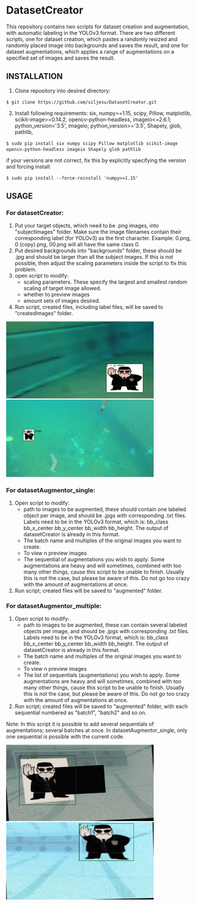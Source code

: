 # DatasetCreator
This repository contains two scripts for dataset creation and augmentation, with automatic labeling in the YOLOv3 format. There are two different scripts, one for dataset creation, which pastes a randomly resized and randomly placed image into  backgrounds and saves the result, and one for dataset augmentations, which applies a range of augmentations on a specified set of images and saves the result.

## INSTALLATION
1. Clone repository into desired directory:
```console
$ git clone https://github.com/siljesu/DatasetCreator.git
```
2. Install following requirements:
six,
numpy>=1.15,
scipy,
Pillow,
matplotlib,
scikit-image>=0.14.2,
opencv-python-headless,
imageio<=2.6.1; python_version<'3.5',
imageio; python_version>='3.5',
Shapely, 
glob, 
pathlib, 
```console
$ sudo pip install six numpy scipy Pillow matplotlib scikit-image opencv-python-headless imageio Shapely glob pathlib
```
if your versions are not correct, fix this by explicitly specifying the version and forcing install:
```console
$ sudo pip install --force-reinstall 'numpy>=1.15'
```

## USAGE

### For datasetCreator:
1. Put your target objects, which need to be .png images, into "subjectImages" folder. Make sure the image filenames contain their corresponding label (for YOLOv3) as the first character. Example: 0.png, 0 (copy).png, 00.png will all have the same class 0.
2. Put desired backgrounds into "backgrounds" folder, these should be .jpg and should be larger than all the subject images. If this is not possible, then adjust the scaling parameters inside the script to fix this problem.
3. open script to modify:
   - scaling parameters. These specify the largest and smallest random scaling of target image allowed.
   - whether to preview images
   - amount sets of images desired.
4. Run script, created files, including label files, will be saved to "createdImages" folder.


<img src="dc1.png" width=400><img src="dc2.png" width=400>



### For datasetAugmentor_single:
1. Open script to modify:
   - path to images to be augmented, these should contain one labeled object per image, and should be .jpgs with corresponding .txt files. Labels need to be in the YOLOv3 format, which is: bb_class   bb_x_center   bb_y_center   bb_width   bb_height. The output of datasetCreator is already in this format.
   - The batch name and multiples of the original images you want to create.
   - To view n preview images
   - The sequential of augmentations you wish to apply. Some augmentations are heavy and will sometimes, combined with too many other things, cause this script to be unable to finish. Usually this is not the case, but please be aware of this. Do not go too crazy with the amount of augmentations at once.
2. Run script; created files will be saved to "augmented" folder.


### For datasetAugmentor_multiple:
1. Open script to modify:
   - path to images to be augmented, these can contain several labeled objects per image, and should be .jpgs with corresponding .txt files. Labels need to be in the YOLOv3 format, which is: bb_class   bb_x_center   bb_y_center   bb_width   bb_height. The output of datasetCreator is already in this format.
   - The batch name and multiples of the original images you want to create.
   - To view n preview images
   - The list of sequentials (augmentations) you wish to apply. Some augmentations are heavy and will sometimes, combined with too many other things, cause this script to be unable to finish. Usually this is not the case, but please be aware of this. Do not go too crazy with the amount of augmentations at once.
2. Run script; created files will be saved to "augmented" folder, with each sequential numbered as "batch1", "batch2" and so on.

Note: In this script it is possible to add several sequentials of augmentations; several batches at once. In datasetAugmentor_single, only one sequential is possible with the current code.

<img src="da1.png" width=400><img src="da2.png" width=400>


